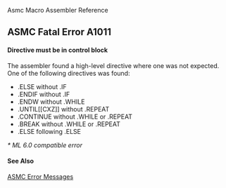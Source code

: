 Asmc Macro Assembler Reference

## ASMC Fatal Error A1011

#### Directive must be in control block

The assembler found a high-level directive where one was not expected. One of the following directives was found:

- .ELSE without .IF
- .ENDIF without .IF
- .ENDW without .WHILE
- .UNTIL[[CXZ]] without .REPEAT
- .CONTINUE without .WHILE or .REPEAT
- .BREAK without .WHILE or .REPEAT
- .ELSE following .ELSE

_* ML 6.0 compatible error_

#### See Also

[ASMC Error Messages](readme.md)